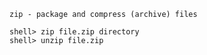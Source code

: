 `zip - package and compress (archive) files`

```
shell> zip file.zip directory
shell> unzip file.zip 
```

